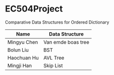 # EC504Project

Comparative Data Structures for Ordered Dictionary

| Name | Data Structure |
| -------- | -------- |
| Mingyu Chen |Van emde boas tree|
| Bolun Liu |BST  |
| Haochuan Hu | AVL Tree  |
| Mingji Han | Skip List |
